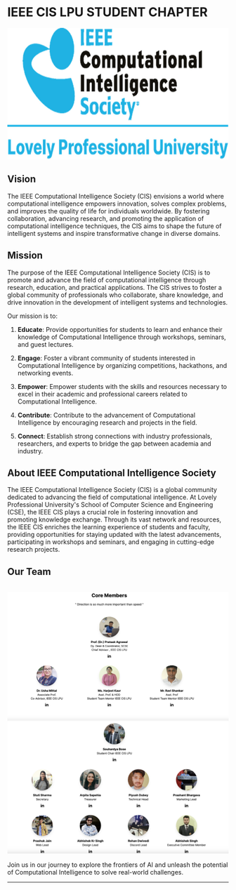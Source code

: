 # IEEE CIS LPU STUDENT CHAPTER
<img src="https://github.com/ieee-lpu-cis/ieee-lpu-cis/blob/main/Component%202.jpg" alt="IEEE CIS" title="IEEE CIS SOCIETY" width=700 height=300 >

## Vision

The IEEE Computational Intelligence Society (CIS) envisions a world where computational intelligence empowers innovation, solves complex problems, and improves the quality of life for individuals worldwide. By fostering collaboration, advancing research, and promoting the application of computational intelligence techniques, the CIS aims to shape the future of intelligent systems and inspire transformative change in diverse domains.

## Mission

The purpose of the IEEE Computational Intelligence Society (CIS) is to promote and advance the field of computational intelligence through research, education, and practical applications. The CIS strives to foster a global community of professionals who collaborate, share knowledge, and drive innovation in the development of intelligent systems and technologies.

Our mission is to:

1. **Educate**: Provide opportunities for students to learn and enhance their knowledge of Computational Intelligence through workshops, seminars, and guest lectures.

2. **Engage**: Foster a vibrant community of students interested in Computational Intelligence by organizing competitions, hackathons, and networking events.

3. **Empower**: Empower students with the skills and resources necessary to excel in their academic and professional careers related to Computational Intelligence.

4. **Contribute**: Contribute to the advancement of Computational Intelligence by encouraging research and projects in the field.

5. **Connect**: Establish strong connections with industry professionals, researchers, and experts to bridge the gap between academia and industry.

## About IEEE Computational Intelligence Society

The IEEE Computational Intelligence Society (CIS) is a global community dedicated to advancing the field of computational intelligence. At Lovely Professional University's School of Computer Science and Engineering (CSE), the IEEE CIS plays a crucial role in fostering innovation and promoting knowledge exchange. Through its vast network and resources, the IEEE CIS enriches the learning experience of students and faculty, providing opportunities for staying updated with the latest advancements, participating in workshops and seminars, and engaging in cutting-edge research projects.

## Our Team
<br>
<img src="https://github.com/ieee-lpu-cis/ieee-lpu-cis/blob/main/Team%20Prof.png"  title="Core Members" >

<img src="https://github.com/ieee-lpu-cis/ieee-lpu-cis/blob/main/Team%20Members.png"  >




Join us in our journey to explore the frontiers of AI and unleash the potential of Computational Intelligence to solve real-world challenges.

---
